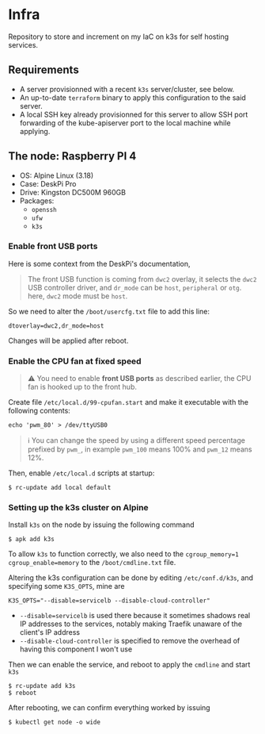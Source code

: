 # Infra

Repository to store and increment on my IaC on k3s for self hosting services.

## Requirements

- A server provisionned with a recent `k3s` server/cluster, see below.
- An up-to-date `terraform` binary to apply this configuration to the said server.
- A local SSH key already provisionned for this server to allow SSH port forwarding of the
kube-apiserver port to the local machine while applying.

## The node: Raspberry PI 4

- OS: Alpine Linux (3.18)
- Case: DeskPi Pro
- Drive: Kingston DC500M 960GB
- Packages:
    - `openssh`
    - `ufw`
    - `k3s`

### Enable front USB ports

Here is some context from the DeskPi's documentation,
> The front USB function is coming from `dwc2` overlay, it selects the `dwc2` USB controller driver, and `dr_mode` can be `host`, `peripheral` or `otg`. here, `dwc2` mode must be `host`.

So we need to alter the `/boot/usercfg.txt` file to add this line:
```
dtoverlay=dwc2,dr_mode=host
```

Changes will be applied after reboot.

### Enable the CPU fan at fixed speed

> ⚠️ You need to enable **front USB ports** as described earlier, the CPU fan is hooked up to the front hub.

Create file `/etc/local.d/99-cpufan.start` and make it executable with the following contents:
```
echo 'pwm_80' > /dev/ttyUSB0
```

> ℹ️ You can change the speed by using a different speed percentage prefixed by `pwm_`, in example `pwm_100` means 100% and `pwm_12` means 12%.

Then, enable `/etc/local.d` scripts at startup:
```
$ rc-update add local default
```

### Setting up the k3s cluster on Alpine

Install `k3s` on the node by issuing the following command
```
$ apk add k3s
```

To allow `k3s` to function correctly, we also need to the `cgroup_memory=1 cgroup_enable=memory` to the `/boot/cmdline.txt` file.

Altering the k3s configuration can be done by editing `/etc/conf.d/k3s`, and specifying some `K3S_OPTS`, mine are
```
K3S_OPTS="--disable=servicelb --disable-cloud-controller"
```
- `--disable=servicelb` is used there because it sometimes shadows real IP addresses to the services,
notably making Traefik unaware of the client's IP address
- `--disable-cloud-controller` is specified to remove the overhead of having this component I won't use

Then we can enable the service, and reboot to apply the `cmdline` and start `k3s`
```
$ rc-update add k3s
$ reboot
```

After rebooting, we can confirm everything worked by issuing
```
$ kubectl get node -o wide
```
